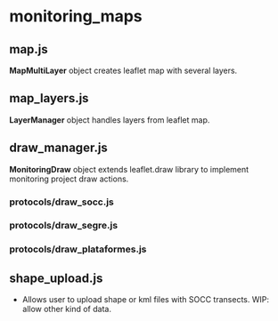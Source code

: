 # monitoring_maps


## map.js

**MapMultiLayer** object creates leaflet map with several layers.

## map_layers.js

**LayerManager** object handles layers from leaflet map.

## draw_manager.js

**MonitoringDraw** object extends leaflet.draw library to implement monitoring project draw actions.

### protocols/draw_socc.js

### protocols/draw_segre.js

### protocols/draw_plataformes.js


## shape_upload.js

- Allows user to upload shape or kml files with SOCC transects.  WIP: allow other kind of data.
